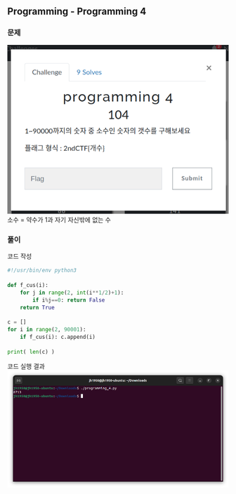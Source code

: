 ## Programming - Programming 4

### 문제
![Programming 4](/img/programming-4-0.png)  
소수 = 약수가 1과 자기 자신밖에 없는 수

### 풀이
코드 작성  
```python
#!/usr/bin/env python3

def f_cus(i):
    for j in range(2, int(i**1/2)+1):
        if i%j==0: return False
    return True

c = []
for i in range(2, 90001):
    if f_cus(i): c.append(i)

print( len(c) )
```

코드 실행 결과  
![Python code - Result](/img/programming-4-2.png)
